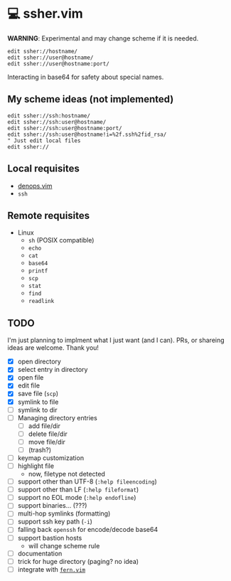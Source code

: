 # 💻 ssher.vim

**WARNING**: Experimental and may change scheme if it is needed.

```vim
edit ssher://hostname/
edit ssher://user@hostname/
edit ssher://user@hostname:port/
```

Interacting in base64 for safety about special names.

## My scheme ideas (not implemented)

```vim
edit ssher://ssh:hostname/
edit ssher://ssh:user@hostname/
edit ssher://ssh:user@hostname:port/
edit ssher://ssh:user@hostname!i=%2f.ssh%2fid_rsa/
" Just edit local files
edit ssher://
```

## Local requisites

- [denops.vim](https://github.com/vim-denops/denops.vim)
- `ssh`

## Remote requisites

- Linux
  - `sh` (POSIX compatible)
  - `echo`
  - `cat`
  - `base64`
  - `printf`
  - `scp`
  - `stat`
  - `find`
  - `readlink`

## TODO

I'm just planning to implment what I just want (and I can).
PRs, or shareing ideas are welcome. Thank you!

- [x] open directory
- [x] select entry in directory
- [x] open file
- [x] edit file
- [x] save file (`scp`)
- [x] symlink to file
- [ ] symlink to dir
- [ ] Managing directory entries
  - [ ] add file/dir
  - [ ] delete file/dir
  - [ ] move file/dir
  - [ ] (trash?)
- [ ] keymap customization
- [ ] highlight file
  - now, filetype not detected
- [ ] support other than UTF-8 (`:help fileencoding`)
- [ ] support other than LF (`:help fileformat`)
- [ ] support no EOL mode (`:help endofline`)
- [ ] support binaries... (???)
- [ ] multi-hop symlinks (formatting)
- [ ] support ssh key path (`-i`)
- [ ] falling back `openssh` for encode/decode base64
- [ ] support bastion hosts
  - will change scheme rule
- [ ] documentation
- [ ] trick for huge directory (paging? no idea)
- [ ] integrate with [`fern.vim`](https://github.com/lambdalisue/fern.vim)
